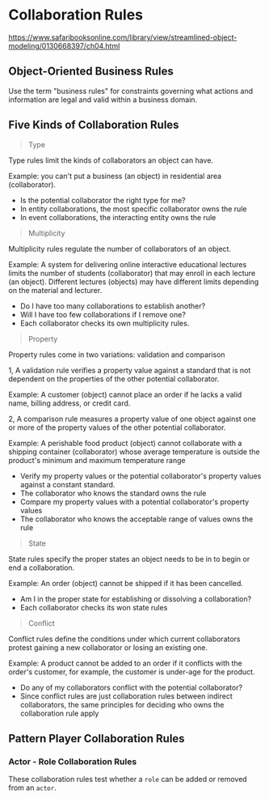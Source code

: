# Collaboration Rules

https://www.safaribooksonline.com/library/view/streamlined-object-modeling/0130668397/ch04.html

## Object-Oriented Business Rules

Use the term "business rules" for constraints governing what actions and information are legal and valid within a business domain.

## Five Kinds of Collaboration Rules

> Type

Type rules limit the kinds of collaborators an object can have.

Example: you can't put a business (an object) in residential area (collaborator).

- Is the potential collaborator the right type for me?
- In entity collaborations, the most specific collaborator owns the rule
- In event collaborations, the interacting entity owns the rule

> Multiplicity

Multiplicity rules regulate the number of collaborators of an object.

Example: A system for delivering online interactive educational lectures limits the number of students (collaborator) that may enroll in each lecture (an object). Different lectures (objects) may have different limits depending on the material and lecturer.

- Do I have too many collaborations to establish another?
- Will I have too few collaborations if I remove one?
- Each collaborator checks its own multiplicity rules.

> Property

Property rules come in two variations: validation and comparison

1, A validation rule verifies a property value against a standard that is not dependent on the properties of the other potential collaborator.

Example: A customer (object) cannot place an order if he lacks a valid name, billing address, or credit card.

2, A comparison rule measures a property value of one object against one or more of the property values of the other potential collaborator.

Example: A perishable food product (object) cannot collaborate with a shipping container (collaborator) whose average temperature is outside the product's minimum and maximum temperature range

- Verify my property values or the potential collaborator's property values against a constant standard.
- The collaborator who knows the standard owns the rule
- Compare my property values with a potential collaborator's property values
- The collaborator who knows the acceptable range of values owns the rule

> State

State rules specify the proper states an object needs to be in to begin or end a collaboration.

Example: An order (object) cannot be shipped if it has been cancelled.

- Am I in the proper state for establishing or dissolving a collaboration?
- Each collaborator checks its won state rules

> Conflict

Conflict rules define the conditions under which current collaborators protest gaining a new collaborator or losing an existing one.

Example: A product cannot be added to an order if it conflicts with the order's customer, for example, the customer is under-age for the product.

- Do any of my collaborators conflict with the potential collaborator?
- Since conflict rules are just collaboration rules between indirect collaborators, the same principles for deciding who owns the collaboration rule apply

## Pattern Player Collaboration Rules

### Actor - Role Collaboration Rules

These collaboration rules test whether a `role` can be added or removed from an `actor`. 
